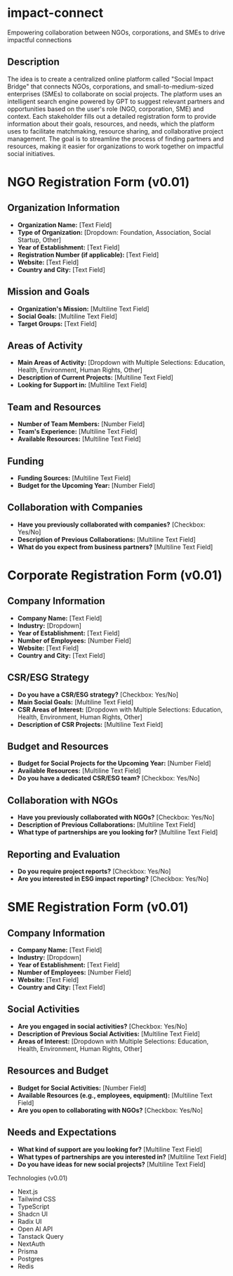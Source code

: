 # impact-connect
Empowering collaboration between NGOs, corporations, and SMEs to drive impactful connections

## Description
The idea is to create a centralized online platform called "Social Impact Bridge" that connects NGOs, corporations, and small-to-medium-sized enterprises (SMEs) to collaborate on social projects. The platform uses an intelligent search engine powered by GPT to suggest relevant partners and opportunities based on the user's role (NGO, corporation, SME) and context. Each stakeholder fills out a detailed registration form to provide information about their goals, resources, and needs, which the platform uses to facilitate matchmaking, resource sharing, and collaborative project management. The goal is to streamline the process of finding partners and resources, making it easier for organizations to work together on impactful social initiatives.

# NGO Registration Form (v0.01)

## Organization Information
- **Organization Name:** [Text Field]
- **Type of Organization:** [Dropdown: Foundation, Association, Social Startup, Other]
- **Year of Establishment:** [Text Field]
- **Registration Number (if applicable):** [Text Field]
- **Website:** [Text Field]
- **Country and City:** [Text Field]

## Mission and Goals
- **Organization's Mission:** [Multiline Text Field]
- **Social Goals:** [Multiline Text Field]
- **Target Groups:** [Text Field]

## Areas of Activity
- **Main Areas of Activity:** [Dropdown with Multiple Selections: Education, Health, Environment, Human Rights, Other]
- **Description of Current Projects:** [Multiline Text Field]
- **Looking for Support in:** [Multiline Text Field]

## Team and Resources
- **Number of Team Members:** [Number Field]
- **Team's Experience:** [Multiline Text Field]
- **Available Resources:** [Multiline Text Field]

## Funding
- **Funding Sources:** [Multiline Text Field]
- **Budget for the Upcoming Year:** [Number Field]

## Collaboration with Companies
- **Have you previously collaborated with companies?** [Checkbox: Yes/No]
- **Description of Previous Collaborations:** [Multiline Text Field]
- **What do you expect from business partners?** [Multiline Text Field]


# Corporate Registration Form (v0.01)

## Company Information
- **Company Name:** [Text Field]
- **Industry:** [Dropdown]
- **Year of Establishment:** [Text Field]
- **Number of Employees:** [Number Field]
- **Website:** [Text Field]
- **Country and City:** [Text Field]

## CSR/ESG Strategy
- **Do you have a CSR/ESG strategy?** [Checkbox: Yes/No]
- **Main Social Goals:** [Multiline Text Field]
- **CSR Areas of Interest:** [Dropdown with Multiple Selections: Education, Health, Environment, Human Rights, Other]
- **Description of CSR Projects:** [Multiline Text Field]

## Budget and Resources
- **Budget for Social Projects for the Upcoming Year:** [Number Field]
- **Available Resources:** [Multiline Text Field]
- **Do you have a dedicated CSR/ESG team?** [Checkbox: Yes/No]

## Collaboration with NGOs
- **Have you previously collaborated with NGOs?** [Checkbox: Yes/No]
- **Description of Previous Collaborations:** [Multiline Text Field]
- **What type of partnerships are you looking for?** [Multiline Text Field]

## Reporting and Evaluation
- **Do you require project reports?** [Checkbox: Yes/No]
- **Are you interested in ESG impact reporting?** [Checkbox: Yes/No]

# SME Registration Form (v0.01)

## Company Information
- **Company Name:** [Text Field]
- **Industry:** [Dropdown]
- **Year of Establishment:** [Text Field]
- **Number of Employees:** [Number Field]
- **Website:** [Text Field]
- **Country and City:** [Text Field]

## Social Activities
- **Are you engaged in social activities?** [Checkbox: Yes/No]
- **Description of Previous Social Activities:** [Multiline Text Field]
- **Areas of Interest:** [Dropdown with Multiple Selections: Education, Health, Environment, Human Rights, Other]

## Resources and Budget
- **Budget for Social Activities:** [Number Field]
- **Available Resources (e.g., employees, equipment):** [Multiline Text Field]
- **Are you open to collaborating with NGOs?** [Checkbox: Yes/No]

## Needs and Expectations
- **What kind of support are you looking for?** [Multiline Text Field]
- **What types of partnerships are you interested in?** [Multiline Text Field]
- **Do you have ideas for new social projects?** [Multiline Text Field]


Technologies (v0.01)
- Next.js
- Tailwind CSS
- TypeScript
- Shadcn UI
- Radix UI
- Open AI API
- Tanstack Query
- NextAuth
- Prisma
- Postgres
- Redis


